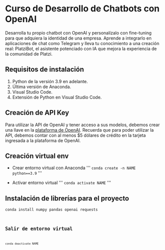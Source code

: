 # Curso de Desarrollo de Chatbots con OpenAI

Desarrolla tu propio chatbot con OpenAI y personalízalo con fine-tuning para que adquiera la identidad de una empresa. Aprende a integrarlo en aplicaciones de chat como Telegram y lleva tu conocimiento a una creación real: PlatziBot, el asistente potenciado con IA que mejora la experiencia de la comunidad de Platzi.

## Requisitos de instalación

 1. Python de la versión 3.9 en adelante.
 2. Última versión de Anaconda.
 3. Visual Studio Code.
 4. Extensión de Python en Visual Studio Code.

## Creación de API Key

Para utilizar la API de OpenAI y tener acceso a sus modelos, debemos crear una llave en la [plataforma de OpenAI](https://platform.openai.com/account/api-keys). Recuerda que para poder utilizar la API, debemos contar con al menos $5 dólares de crédito en la tarjeta ingresada a la plataforma de OpenAI.

## Creación virtual env

- Crear entorno virtual con Anaconda
'''
<code>conda create -n NAME python==3.9</code>
'''

- Activar entorno virtual
'''
<code>conda activate NAME</code>
'''

## Instalación de librerías para el proyecto

<code>conda install numpy pandas openai requests<code>

## Salir de entorno virtual

<code>conda deactivate NAME</code>

